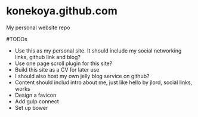 # konekoya.github.com
My personal website repo

#TODOs
- Use this as my personal site. It should include my social networking links, github link and blog?
- Use one page scroll plugin for this site?
- Build this site as a CV for later use
- I should also host my own jelly blog service on github?
- Content should includ intro about me, just like hello by jlord, social links, works
- Design a favicon
- Add gulp connect
- Set up bower
